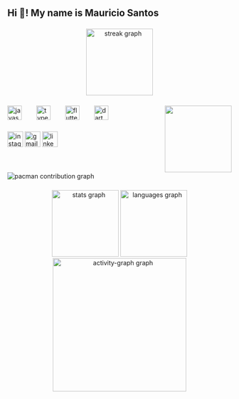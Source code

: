 <h2 align="left">Hi 👋! My name is Mauricio Santos</h2>

###

<div align="center">
  <img src="https://streak-stats.demolab.com?user=Mauriciosts&locale=en&mode=daily&theme=yeblu&hide_border=false&border_radius=15" height="150" alt="streak graph"  />
</div>

###

<img align="right" height="150" src="https://cdn.pfpfinder.com/uploads/Shrek-1702738417486.gif"  />

###

<div align="left">
  <img src="https://skillicons.dev/icons?i=js" height="32" alt="javascript logo"  />
  <img width="25" />
  <img src="https://cdn.jsdelivr.net/gh/devicons/devicon/icons/typescript/typescript-original.svg" height="32" alt="typescript logo"  />
  <img width="25" />
  <img src="https://cdn.jsdelivr.net/gh/devicons/devicon/icons/flutter/flutter-original.svg" height="32" alt="flutter logo"  />
  <img width="25" />
  <img src="https://cdn.jsdelivr.net/gh/devicons/devicon/icons/dart/dart-original.svg" height="32" alt="dart logo"  />
</div>

###

<div align="left">
  <img src="https://img.shields.io/static/v1?message=Instagram&logo=instagram&label=&color=E4405F&logoColor=white&labelColor=&style=flat" height="35" alt="instagram logo"  />
  <img src="https://img.shields.io/static/v1?message=Gmail&logo=gmail&label=&color=D14836&logoColor=white&labelColor=&style=flat" height="35" alt="gmail logo"  />
  <img src="https://img.shields.io/static/v1?message=LinkedIn&logo=linkedin&label=&color=0077B5&logoColor=white&labelColor=&style=flat" height="35" alt="linkedin logo"  />
</div>

###

<br clear="both">

<picture>
  <source media="(prefers-color-scheme: dark)" srcset="https://raw.githubusercontent.com/Mauriciosts/Mauriciosts/output/pacman-contribution-graph-dark.svg">
  <source media="(prefers-color-scheme: light)" srcset="https://raw.githubusercontent.com/Mauriciosts/Mauriciosts/output/pacman-contribution-graph.svg">
  <img alt="pacman contribution graph" src="https://raw.githubusercontent.com/Mauriciosts/Mauriciosts/output/pacman-contribution-graph.svg">
</picture>

###

<div align="center">
  <img src="https://github-readme-stats.vercel.app/api?username=Mauriciosts&hide_title=false&hide_rank=false&show_icons=true&include_all_commits=true&count_private=true&disable_animations=false&theme=yeblu&locale=en&hide_border=false&order=1" height="150" alt="stats graph"  />
  <img src="https://github-readme-stats.vercel.app/api/top-langs?username=Mauriciosts&locale=en&hide_title=false&layout=compact&card_width=320&langs_count=5&theme=yeblu&hide_border=false&order=2" height="150" alt="languages graph"  />
  <img src="https://github-readme-activity-graph.vercel.app/graph?username=Mauriciosts&radius=16&theme=high-contrast&area=true&order=5" height="300" alt="activity-graph graph"  />
</div>

###
